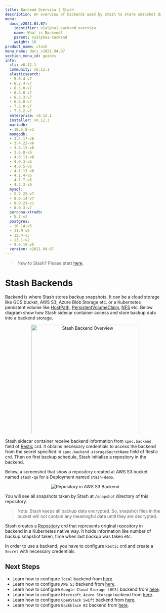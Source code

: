 ```yaml
---
title: Backend Overview | Stash
description: An overview of backends used by Stash to store snapshot data.
menu:
  docs_v2021.04.07:
    identifier: v1alpha1-backend-overview
    name: What is Backend?
    parent: v1alpha1-backend
    weight: 10
product_name: stash
menu_name: docs_v2021.04.07
section_menu_id: guides
info:
  cli: v0.12.1
  community: v0.12.1
  elasticsearch:
  - 5.6.4-v7
  - 6.2.4-v7
  - 6.3.0-v7
  - 6.4.0-v7
  - 6.5.3-v7
  - 6.8.0-v7
  - 7.2.0-v7
  - 7.3.2-v7
  enterprise: v0.12.1
  installer: v0.12.1
  mariadb:
  - 10.5.8-v1
  mongodb:
  - 3.4.17-v6
  - 3.4.22-v6
  - 3.6.13-v6
  - 3.6.8-v6
  - 4.0.11-v6
  - 4.0.3-v6
  - 4.0.5-v6
  - 4.1.13-v6
  - 4.1.4-v6
  - 4.1.7-v6
  - 4.2.3-v6
  mysql:
  - 5.7.25-v7
  - 8.0.14-v7
  - 8.0.21-v1
  - 8.0.3-v7
  percona-xtradb:
  - 5.7-v2
  postgres:
  - 10.14-v5
  - 11.9-v5
  - 12.4-v5
  - 13.1-v2
  - 9.6.19-v5
  version: v2021.04.07
---
```


> New to Stash? Please start [here](/docs/v2021.04.07/concepts/README).

# Stash Backends

Backend is where Stash stores backup snapshots. It can be a cloud storage like GCS bucket, AWS S3, Azure Blob Storage etc. or a Kubernetes persistent volume like [HostPath](https://kubernetes.io/docs/concepts/storage/volumes/#hostpath), [PersistentVolumeClaim](https://kubernetes.io/docs/concepts/storage/volumes/#persistentvolumeclaim), [NFS](https://kubernetes.io/docs/concepts/storage/volumes/#nfs) etc. Below diagram show how Stash sidecar container access and store backup data into a backend storage.

<p align="center">
  <img alt="Stash Backend Overview" height="350px", src="/docs/v2021.04.07/images/guides/latest/backends/backend_overview.svg">
</p>

Stash sidecar container receive backend information from `spec.backend` field of [Restic](/docs/v2021.04.07/concepts/crds/v1alpha1/restic) crd. It obtains necessary credentials to access the backend from the secret specified in `spec.backend.storageSecretName` field of Restic crd. Then on first backup schedule, Stash initialize a repository in the backend.

Below, a screenshot that show a repository created at AWS S3 bucket named `stash-qa` for a Deployment named `stash-demo`.

<p align="center">
  <img alt="Repository in AWS S3 Backend", src="/docs/v2021.04.07/images/guides/latest/backends/s3_repository.png">
</p>

You will see all snapshots taken by Stash at `/snapshot` directory of this repository.

> Note: Stash keeps all backup data encrypted. So, snapshot files in the bucket will not contain any meaningful data until they are decrypted.

Stash creates a [Repository](/docs/v2021.04.07/concepts/crds/repository) crd that represents original repository in backend in a Kubernetes native way. It holds information like number of backup snapshot taken, time when last backup was taken etc.

In order to use a backend, you have to configure `Restic` crd and create a `Secret` with necessary credentials.

## Next Steps

- Learn how to configure `local` backend from [here](/docs/v2021.04.07/guides/v1alpha1/backends/local).
- Learn how to configure `AWS S3` backend from [here](/docs/v2021.04.07/guides/v1alpha1/backends/s3).
- Learn how to configure `Google Cloud Storage (GCS)` backend from [here](/docs/v2021.04.07/guides/v1alpha1/backends/gcs).
- Learn how to configure `Microsoft Azure Storage` backend from [here](/docs/v2021.04.07/guides/v1alpha1/backends/azure).
- Learn how to configure `OpenStack Swift` backend from [here](/docs/v2021.04.07/guides/v1alpha1/backends/swift).
- Learn how to configure `Backblaze B2` backend from [here](/docs/v2021.04.07/guides/v1alpha1/backends/b2).
